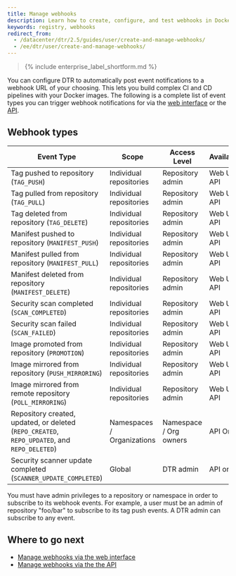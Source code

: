 ```yaml
---
title: Manage webhooks
description: Learn how to create, configure, and test webhooks in Docker Trusted Registry.
keywords: registry, webhooks
redirect_from:
  - /datacenter/dtr/2.5/guides/user/create-and-manage-webhooks/
  - /ee/dtr/user/create-and-manage-webhooks/
---
```


>{% include enterprise_label_shortform.md %}

You can configure DTR to automatically post event notifications to a webhook URL of your choosing. This lets you build complex CI and CD pipelines with your Docker images. The following is a complete list of event types you can trigger webhook notifications for via the [web interface](use-the-web-ui) or the [API](use-the-API).

## Webhook types

| Event Type                              | Scope                   | Access Level     | Availability |
| --------------------------------------- | ----------------------- | ---------------- | ------------ |
| Tag pushed to repository (`TAG_PUSH`)               | Individual repositories | Repository admin | Web UI & API       |
| Tag pulled from repository (`TAG_PULL`)           | Individual repositories | Repository admin | Web UI & API         |
| Tag deleted from repository (`TAG_DELETE`)            | Individual repositories | Repository admin | Web UI & API         |
| Manifest pushed to repository (`MANIFEST_PUSH`)        | Individual repositories | Repository admin | Web UI & API          |
| Manifest pulled from repository (`MANIFEST_PULL`)     | Individual repositories | Repository admin | Web UI & API          |
| Manifest deleted from repository (`MANIFEST_DELETE`)      | Individual repositories | Repository admin | Web UI & API         |
| Security scan completed (`SCAN_COMPLETED`)           | Individual repositories | Repository admin | Web UI & API         |
| Security scan failed (`SCAN_FAILED`)                    | Individual repositories | Repository admin | Web UI & API         |
| Image promoted from repository (`PROMOTION`)          | Individual repositories | Repository admin | Web UI & API         |
| Image mirrored from repository (`PUSH_MIRRORING`)         | Individual repositories | Repository admin | Web UI & API          |
| Image mirrored from remote repository (`POLL_MIRRORING`)   | Individual repositories | Repository admin | Web UI & API         |
| Repository created, updated, or deleted (`REPO_CREATED`, `REPO_UPDATED`, and `REPO_DELETED`) | Namespaces / Organizations     | Namespace / Org owners  | API Only     |
| Security scanner update completed (`SCANNER_UPDATE_COMPLETED`)                                    |        Global               | DTR admin                 |         API only     |

You must have admin privileges to a repository or namespace in order to
subscribe to its webhook events. For example, a user must be an admin of repository "foo/bar" to subscribe to its tag push events. A DTR admin can subscribe to any event.

## Where to go next

- [Manage webhooks via the web interface](use-the-web-ui)
- [Manage webhooks via the the API](use-the-api)
